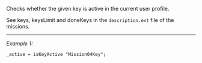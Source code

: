 Checks whether the given key is active in the current user profile.

See keys, keysLimit and doneKeys in the `description.ext` file of the missions.


---
*Example 1:*
```sqf
_active = isKeyActive "Mission04Key";
```